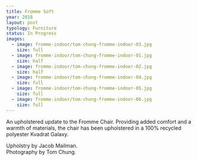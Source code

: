 ```yaml
---
title: Fromme Soft
year: 2018
layout: post
typology: Furniture
status: In Progress
images:
  - image: fromme-indoor/tom-chung-fromme-indoor-03.jpg
    size: full
  - image: fromme-indoor/tom-chung-fromme-indoor-01.jpg
    size: half
  - image: fromme-indoor/tom-chung-fromme-indoor-02.jpg
    size: half
  - image: fromme-indoor/tom-chung-fromme-indoor-04.jpg
    size: full
  - image: fromme-indoor/tom-chung-fromme-indoor-05.jpg
    size: full
  - image: fromme-indoor/tom-chung-fromme-indoor-06.jpg
    size: full   
---
```


An upholstered update to the Fromme Chair. Providing added comfort and a warmth of materials, the chair has been upholstered in a 100% recycled polyester Kvadrat Galaxy.

Upholstry by Jacob Mailman.<br>
Photography by Tom Chung.
